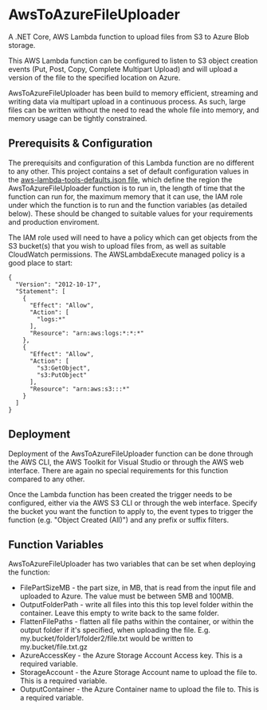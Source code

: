 # AwsToAzureFileUploader

A .NET Core, AWS Lambda function to upload files from S3 to Azure Blob storage.

This AWS Lambda function can be configured to listen to S3 object creation events (Put, Post, Copy, Complete Multipart Upload) and will upload a version of the file to the specified location on Azure.

AwsToAzureFileUploader has been build to memory efficient, streaming and writing data via multipart upload in a continuous process. As such, large files can be written without the need to read the whole file into memory, and memory usage can be tightly constrained.

## Prerequisits & Configuration
The prerequisits and configuration of this Lambda function are no different to any other. This project contains a set of default configuration values in the 
[aws-lambda-tools-defaults.json file](AwsToAzureFileUploader/aws-lambda-tools-defaults.json), which define the region the AwsToAzureFileUploader function is to run in, the length of time that the function can run for, the maximum memory that it can use, the IAM role under which the function is to run and the function variables (as detailed below). These should be changed to suitable values for your requirements and production enviroment.

The IAM role used will need to have a policy which can get objects from the S3 bucket(s) that you wish to upload files from, as well as suitable CloudWatch permissions. The AWSLambdaExecute managed policy is a good place to start:

```
{
  "Version": "2012-10-17",
  "Statement": [
    {
      "Effect": "Allow",
      "Action": [
        "logs:*"
      ],
      "Resource": "arn:aws:logs:*:*:*"
    },
    {
      "Effect": "Allow",
      "Action": [
        "s3:GetObject",
        "s3:PutObject"
      ],
      "Resource": "arn:aws:s3:::*"
    }
  ]
}
```


## Deployment

Deployment of the AwsToAzureFileUploader function can be done through the AWS CLI, the AWS Toolkit for Visual Studio or through the AWS web interface. There are again no special requirements for this function compared to any other.

Once the Lambda function has been created the trigger needs to be configured, either via the AWS S3 CLI or through the web interface. Specify the bucket you want the function to apply to, the event types to trigger the function (e.g. "Object Created (All)") and any prefix or suffix filters.


## Function Variables

AwsToAzureFileUploader has two variables that can be set when deploying the function:
* FilePartSizeMB - the part size, in MB, that is read from the input file and uploaded to Azure. The value must be between 5MB and 100MB.
* OutputFolderPath - write all files into this this top level folder within the container. Leave this empty to write back to the same folder.
* FlattenFilePaths - flatten all file paths within the container, or within the output folder if it's specified, when uploading the file. E.g. my.bucket/folder1/folder2/file.txt would be written to my.bucket/file.txt.gz
* AzureAccessKey - the Azure Storage Account Access key. This is a required variable.
* StorageAccount - the Azure Storage Account name to upload the file to. This is a required variable.
* OutputContainer - the Azure Container name to upload the file to. This is a required variable.
